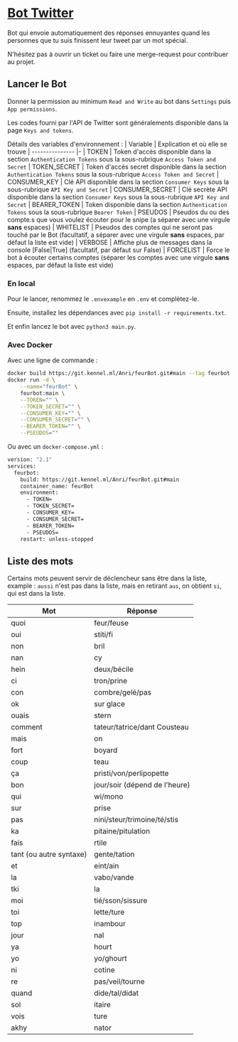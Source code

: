 # [Bot Twitter](https://twitter.com/Myshawii)

Bot qui envoie automatiquement des réponses ennuyantes quand les personnes que tu suis finissent leur tweet par un mot spécial.

N'hésitez pas à ouvrir un ticket ou faire une merge-request pour contribuer au projet.

## Lancer le Bot

Donner la permission au minimum `Read and Write` au bot dans `Settings` puis `App permissions`.

Les codes fourni par l'API de Twitter sont généralements disponible dans la page `Keys and tokens`.

Détails des variables d'environnement :
|     Variable    | Explication et où elle se trouve
| --------------- |-
| TOKEN           | Token d'accès disponible dans la section `Authentication Tokens` sous la sous-rubrique `Access Token and Secret`
| TOKEN_SECRET    | Token d'accès secret disponible dans la section `Authentication Tokens` sous la sous-rubrique `Access Token and Secret`
| CONSUMER_KEY    | Clé API disponible dans la section `Consumer Keys` sous la sous-rubrique `API Key and Secret`
| CONSUMER_SECRET | Clé secrète API disponible dans la section `Consumer Keys` sous la sous-rubrique `API Key and Secret`
| BEARER_TOKEN    | Token disponible dans la section `Authentication Tokens` sous la sous-rubrique `Bearer Token`
| PSEUDOS         | Pseudos du ou des compte.s que vous voulez écouter pour le snipe (a séparer avec une virgule **sans** espaces)
| WHITELIST       | Pseudos des comptes qui ne seront pas touché par le Bot (facultatif, a séparer avec une virgule **sans** espaces, par défaut la liste est vide)
| VERBOSE         | Affiche plus de messages dans la console [False\|True] (facultatif, par défaut sur False)
| FORCELIST       | Force le bot à écouter certains comptes (séparer les comptes avec une virgule **sans** espaces, par défaut la liste est vide)

### En local

Pour le lancer, renommez le `.envexample` en `.env` et complètez-le.

Ensuite, installez les dépendances avec `pip install -r requirements.txt`.

Et enfin lancez le bot avec `python3 main.py`.

### Avec Docker

Avec une ligne de commande :
```bash
docker build https://git.kennel.ml/Anri/feurBot.git#main --tag feurbot:main && \
docker run -d \
    --name="feurBot" \
    feurbot:main \
    --TOKEN="" \
    --TOKEN_SECRET="" \
    --CONSUMER_KEY="" \
    --CONSUMER_SECRET="" \
    --BEARER_TOKEN="" \
    --PSEUDOS=""
```
Ou avec un `docker-compose.yml` :
```bash
version: "2.1"
services:
  feurbot:
    build: https://git.kennel.ml/Anri/feurBot.git#main
    container_name: feurBot
    environment:
      - TOKEN=
      - TOKEN_SECRET=
      - CONSUMER_KEY=
      - CONSUMER_SECRET=
      - BEARER_TOKEN=
      - PSEUDOS=
    restart: unless-stopped
```

## Liste des mots
Certains mots peuvent servir de déclencheur sans être dans la liste,
example : `aussi` n'est pas dans la liste, mais en retirant `aus`,
on obtient `si`, qui est dans la liste.

|           Mot           |             Réponse           |
| ----------------------- | ----------------------------- |
| quoi                    | feur/feuse                    |
| oui                     | stiti/fi                      |
| non                     | bril                          |
| nan                     | cy                            |
| hein                    | deux/bécile                   |
| ci                      | tron/prine                    |
| con                     | combre/gelé/pas               |
| ok                      | sur glace                     |
| ouais                   | stern                         |
| comment                 | tateur/tatrice/dant Cousteau  |
| mais                    | on                            |
| fort                    | boyard                        |
| coup                    | teau                          |
| ça                      | pristi/von/perlipopette       |
| bon                     | jour/soir (dépend de l'heure) |
| qui                     | wi/mono                       |
| sur                     | prise                         |
| pas                     | nini/steur/trimoine/té/stis   |
| ka                      | pitaine/pitulation            |
| fais                    | rtile                         |
| tant (ou autre syntaxe) | gente/tation                  |
| et                      | eint/ain                      |
| la                      | vabo/vande                    |
| tki                     | la                            |
| moi                     | tié/sson/sissure              |
| toi                     | lette/ture                    |
| top                     | inambour                      |
| jour                    | nal                           |
| ya                      | hourt                         |
| yo                      | yo/ghourt                     |
| ni                      | cotine                        |
| re                      | pas/veil/tourne               |
| quand                   | dide/tal/didat                |
| sol                     | itaire                        |
| vois                    | ture                          |
| akhy                    | nator                         |
